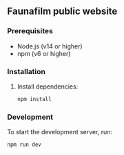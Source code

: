 ## Faunafilm public website

### Prerequisites

-   Node.js (v14 or higher)
-   npm (v6 or higher)

### Installation

1. Install dependencies:

    ```sh
    npm install
    ```

### Development

To start the development server, run:

```sh
npm run dev
```
